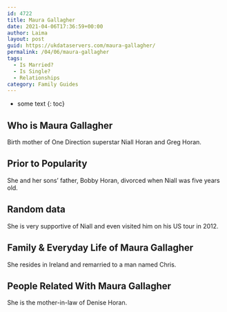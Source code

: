 ```yaml
---
id: 4722
title: Maura Gallagher
date: 2021-04-06T17:36:59+00:00
author: Laima
layout: post
guid: https://ukdataservers.com/maura-gallagher/
permalink: /04/06/maura-gallagher
tags:
  - Is Married?
  - Is Single?
  - Relationships
category: Family Guides
---
```


* some text
{: toc}


## Who is Maura Gallagher
                  
                  
                  
Birth mother of One Direction superstar Niall Horan and Greg Horan.
                  
              
            
              
            
                
                
                
## Prior to Popularity
                  
                  
                  
She and her sons&#8217; father, Bobby Horan, divorced when Niall was five years old.
                  
              
            
              
            
                
                
                
## Random data
                  
                  
                  
She is very supportive of Niall and even visited him on his US tour in 2012.
                  
              
            
              
            
                
                
                
## Family & Everyday Life of Maura Gallagher
                  
                  
                  
She resides in Ireland and remarried to a man named Chris.
                  
              
            
              
            
                
                
                
## People Related With Maura Gallagher
                  
                  
                  
She is the mother-in-law of Denise Horan.
                  
              
            
              
            
                
              
            
              
              
            
            
              
            
          
          
          